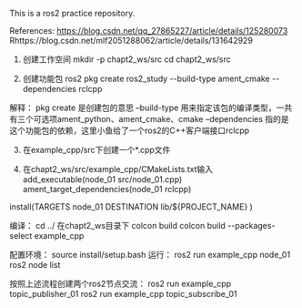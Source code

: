 This is a ros2 practice repository.

References:
https://blog.csdn.net/qq_27865227/article/details/125280073
Rhttps://blog.csdn.net/mlf2051288062/article/details/131642929

1. 创建工作空间
mkdir -p chapt2_ws/src
cd chapt2_ws/src

2. 创建功能包
ros2 pkg create ros2_study --build-type ament_cmake --dependencies rclcpp

解释：
pkg create 是创建包的意思
–build-type 用来指定该包的编译类型，一共有三个可选项ament_python、ament_cmake、cmake
–dependencies 指的是这个功能包的依赖，这里小鱼给了一个ros2的C++客户端接口rclcpp

3. 在example_cpp/src下创建一个*.cpp文件


4. 在chapt2_ws/src/example_cpp/CMakeLists.txt输入
add_executable(node_01 src/node_01.cpp)
ament_target_dependencies(node_01 rclcpp)

install(TARGETS
  node_01
  DESTINATION lib/${PROJECT_NAME}
)

编译：
cd ../ 在chapt2_ws目录下
colcon build
colcon build --packages-select example_cpp

配置环境：
source install/setup.bash
运行：
ros2 run example_cpp node_01
ros2 node list

按照上述流程创建两个ros2节点交流：
ros2 run example_cpp topic_publisher_01
ros2 run example_cpp topic_subscribe_01
